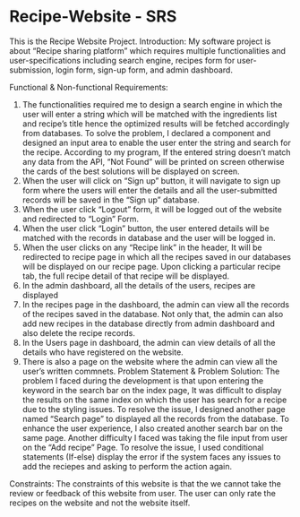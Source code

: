 # Recipe-Website - SRS
This is the Recipe Website Project.
Introduction:
My software project is about “Recipe sharing platform” which requires multiple functionalities and user-specifications including search engine, recipes form for user-submission, login form, sign-up form, and admin dashboard.

Functional & Non-functional Requirements:
1.	The functionalities required me to design a search engine in which the user will enter a string which will be matched with the ingredients list and recipe’s title hence the optimized results will be fetched accordingly from databases. To solve the problem, I declared a component and designed an input area to enable the user enter the string and search for the recipe. According to my program, If the entered string doesn’t match any data from the API, “Not Found” will be printed on screen otherwise the cards of the best solutions will be displayed on screen.
2.	When the user will click on “Sign up” button, it will navigate to sign up form where the users will enter the details and all the user-submitted records will be saved in the “Sign up” database.
3.	When the user click “Logout” form, it will be logged out of the website and redirected to “Login” Form.
4.	When the user click “Login” button, the user entered details will be matched with the records in database and the user will be logged in.
5.	When the user clicks on any “Recipe link” in the header, It will be redirected to recipe page in which all the recipes saved in our databases will be displayed on our recipe page. Upon clicking a particular recipe tab, the full recipe detail of that recipe will be displayed.
6.	In the admin dashboard, all the details of the users, recipes are displayed
7.	In the recipes page in the dashboard, the admin can view all the records of the recipes saved in the database. Not only that, the admin can also add new recipes in the database directly from admin dashboard and also delete the recipe records.
8.	In the Users page in dashboard, the admin can view details of all the details who have registered on the website.
9.	There is also a page on the website where the admin can view all the user’s written commnets.
Problem Statement & Problem Solution:
The problem I faced during the development is that upon entering the keyword in the search bar on the index page, It was difficult to display the results on the same index on which the user has search for a recipe due to the styling issues. To resolve the issue, I designed another page named “Search page” to displayed all the records from the database. To enhance the user experience, I also created another search bar on the same page.
Another difficulty I faced was taking the file input from user on the “Add recipe” Page. To resolve the issue, I used conditional statements (If-else) display the error if the system faces any issues to add the reciepes and asking to perform the action again.

Constraints:
The constraints of this website is that the we cannot take the review or feedback of this website from user. The user can only rate the recipes on the website and not the website itself.

